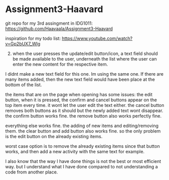 # Assignment3-Haavard
git repo for my 3rd assingment in IDG1011:
https://github.com/Haavaala/Assignment3-Haavard

inspiration for my todo list:
https://www.youtube.com/watch?v=Gp2bUX7_WIg

2. when the user presses the update/edit button/icon, a text field should be made available to the
user, underneath the list where the user can enter the new content for the respective item.

I didnt make a new text field for this one. Im using the same one. If there are many items added, then the new text field would have been place at the bottom of the list. 

the items that are on the page when opening has some issues: the edit button, when it is pressed, the confirm and cancel buttons appear on the top item every time. it wont let the user edit the text either. the cancel button removes both buttons as it should but the newly added text wont disappear. the confirm button works fine. the remove button also works perfectly fine.

everything else works fine. the adding of new items and editing/removing them. the clear button and add button also works fine. so the only problem is the edit button on the already existing items.

worst case option is to remove the already existing items since that button works, and then add a new activity with the same text for example.

I also know that the way I have done things is not the best or most efficient way. but I understand what I have done compared to not understanding a code from another place.